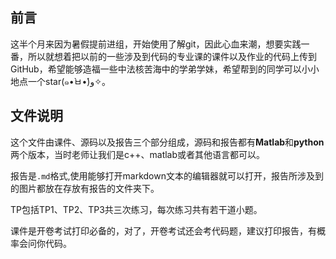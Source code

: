 ## 前言
这半个月来因为暑假提前进组，开始使用了解git，因此心血来潮，想要实践一番，所以就想着把以前的一些涉及到代码的专业课的课件以及作业的代码上传到GitHub，希望能够造福一些中法核苦海中的学弟学妹，希望帮到的同学可以小小地点一个star(๑•̀ㅂ•́)و✧。
## 文件说明
这个文件由课件、源码以及报告三个部分组成，源码和报告都有**Matlab**和**python**两个版本，当时老师让我们是c++、matlab或者其他语言都可以。

报告是`.md`格式,使用能够打开markdown文本的编辑器就可以打开，报告所涉及到的图片都放在存放有报告的文件夹下。

TP包括TP1、TP2、TP3共三次练习，每次练习共有若干道小题。

课件是开卷考试打印必备的，对了，开卷考试还会考代码题，建议打印报告，有概率会问你代码。
